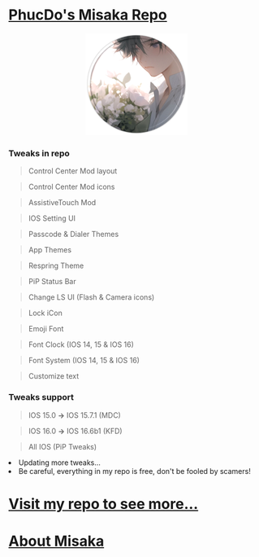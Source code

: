 [PhucDo's Misaka Repo](https://github.com/dobabaophuc1706/misakarepo)
=============
<p align="center"> 
 <img src="https://raw.githubusercontent.com/dobabaophuc1706/dobabaophuc1706/main/README/Avt.png" alt="Avt" width="Avt" height="200"/> 
  <p/> 

  <h3 align="left">Tweaks in repo</h3>
  
> Control Center Mod layout

> Control Center Mod icons

> AssistiveTouch Mod

> IOS Setting UI

> Passcode & Dialer Themes

> App Themes

> Respring Theme

> PiP Status Bar

> Change LS UI (Flash & Camera icons)

> Lock iCon

> Emoji Font

> Font Clock (IOS 14, 15 & IOS 16)

> Font System (IOS 14, 15 & IOS 16)

> Customize text

 <h3 align="left">Tweaks support</h3>
  
> IOS 15.0 **->** IOS 15.7.1 (MDC)

> IOS 16.0 **->** IOS 16.6b1 (KFD)

> All IOS (PiP Tweaks)

 <li>Updating more tweaks...</li>
 <li>Be careful, everything in my repo is free, don't be fooled by scamers!</li>
 
[Visit my repo to see more...](https://phucdo-repo.pages.dev/)
=============

[About Misaka](https://straight-tamago.github.io/misaka/Misaka/)
=============

